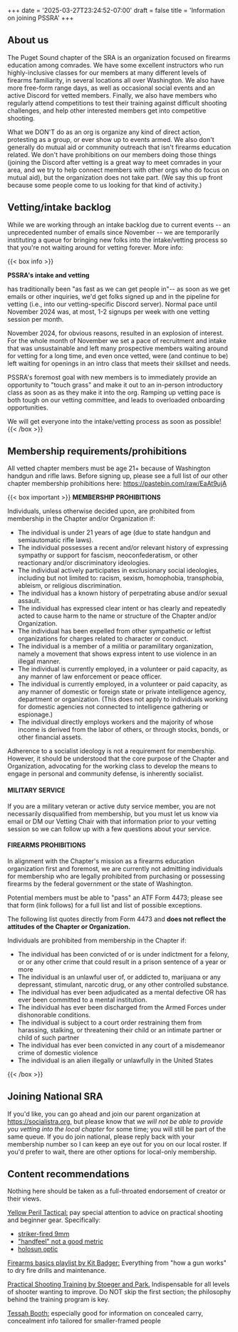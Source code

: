 +++
date = '2025-03-27T23:24:52-07:00'
draft = false
title = 'Information on joining PSSRA'
+++

## About us

The Puget Sound chapter of the SRA is an organization focused on firearms education among comrades. We have some excellent instructors who run highly-inclusive classes for our members at many different levels of firearms familiarity, in several locations all over Washington. We also have more free-form range days, as well as occasional social events and an active Discord for vetted members. Finally, we also have members who regularly attend competitions to test their training against difficult shooting challenges, and help other interested members get into competitive shooting.

What we DON'T do as an org is organize any kind of direct action, protesting as a group, or ever show up to events armed. We also don't generally do mutual aid or community outreach that isn't firearms education related. We don't have prohibitions on our members doing those things (joining the Discord after vetting is a great way to meet comrades in your area, and we try to help connect members with other orgs who do focus on mutual aid), but the organization does not take part. (We say this up front because some people come to us looking for that kind of activity.)

## Vetting/intake backlog
While we are working through an intake backlog due to current events -- an unprecedented number of emails since November -- we are temporarily instituting a queue for bringing new folks into the intake/vetting process so that you're not waiting around for vetting forever. More info:

{{< box info >}}

**PSSRA's intake and vetting** 

has traditionally been "as fast as we can get people in"-- as soon as we get emails or other inquiries, we'd get folks signed up and in the pipeline for vetting (i.e., into our vetting-specific Discord server). Normal pace until November 2024 was, at most, 1-2 signups per week with one vetting session per month.

November 2024, for obvious reasons, resulted in an explosion of interest. For the whole month of November we set a pace of recruitment and intake that was unsustainable and left many prospective members waiting around for vetting for a long time, and even once vetted, were (and continue to be) left waiting for openings in an intro class that meets their skillset and needs.

PSSRA's foremost goal with new members is to immediately provide an opportunity to "touch grass" and make it out to an in-person introductory class as soon as as they make it into the org. Ramping up vetting pace is both tough on our vetting committee, and leads to overloaded onboarding opportunities.

We will get everyone into the intake/vetting process as soon as possible!
{{< /box >}}

## Membership requirements/prohibitions

All vetted chapter members must be age 21+ because of Washington handgun and rifle laws. Before signing up, please see a full list of our other chapter membership prohibitions here: https://pastebin.com/raw/EaAt9ujA

{{< box important >}}
**MEMBERSHIP PROHIBITIONS**

Individuals, unless otherwise decided upon, are prohibited from membership in
the Chapter and/or Organization if:
* The individual is under 21 years of age (due to state handgun and
  semiautomatic rifle laws).
* The individual possesses a recent and/or relevant history of expressing
  sympathy or support for fascism, neoconfederatism, or other reactionary and/or
  discriminatory ideologies.
* The individual actively participates in exclusionary social ideologies,
  including but not limited to: racism, sexism, homophobia, transphobia,
  ableism, or religious discrimination.
* The individual has a known history of perpetrating abuse and/or sexual
  assault.
* The individual has expressed clear intent or has clearly and repeatedly acted
  to cause harm to the name or structure of the Chapter and/or Organization.
* The individual has been expelled from other sympathetic or leftist
  organizations for charges related to character or conduct.
* The individual is a member of a militia or paramilitary organization, namely a
  movement that shows express intent to use violence in an illegal manner.
* The individual is currently employed, in a volunteer or paid capacity, as any
  manner of law enforcement or peace officer.
* The individual is currently employed, in a volunteer or paid capacity, as any
  manner of domestic or foreign state or private intelligence agency, department
  or organization. (This does not apply to individuals working for domestic
  agencies not connected to intelligence gathering or espionage.)
* The individual directly employs workers and the majority of whose income is
  derived from the labor of others, or through stocks, bonds, or other financial
  assets.

Adherence to a socialist ideology is not a requirement for membership. However,
it should be understood that the core purpose of the Chapter and Organization,
advocating for the working class to develop the means to engage in personal and
community defense, is inherently socialist.


#### MILITARY SERVICE

If you are a military veteran or active duty service member, you are not
necessarily disqualified from membership, but you must let us know via email or
DM our Vetting Chair with that information prior to your vetting session so we
can follow up with a few questions about your service.


#### FIREARMS PROHIBITIONS

In alignment with the Chapter's mission as a firearms education organization
first and foremost, we are currently not admitting individuals for membership
who are legally prohibited from purchasing or possessing firearms by the federal
government or the state of Washington.

Potential members must be able to "pass" an ATF Form 4473; please see that form
(link follows) for a full list and list of possible exceptions.

The following list quotes directly from Form 4473 and **does not reflect the
attitudes of the Chapter or Organization.**

Individuals are prohibited from membership in the Chapter if:
* The individual has been convicted of or is under indictment for a felony, or
  or any other crime that could result in a prison sentence of a year or more
* The individual is an unlawful user of, or addicted to, marijuana or any
  depressant, stimulant, narcotic drug, or any other controlled substance.
* The individual has ever been adjudicated as a mental defective OR has ever
  been committed to a mental institution.
* The individual has ever been discharged from the Armed Forces under
  dishonorable conditions.
* The individual is subject to a court order restraining them from harassing,
  stalking, or threatening their child or an intimate partner or child of such
  partner
* The individual has ever been convicted in any court of a misdemeanor crime of
  domestic violence
* The individual is an alien illegally or unlawfully in the United States

{{< /box >}}

## Joining National SRA
If you'd like, you can go ahead and join our parent organization at https://socialistra.org, but please know that *we will not be able to provide you vetting into the local chapter* for some time; you will still be part of the same queue. If you do join national, please reply back with your membership number so I can keep an eye out for you on our local roster. If you'd prefer to wait, there are other options for local-only membership.

## Content recommendations

Nothing here should be taken as a full-throated endorsement of creator or their views.

[Yellow Peril Tactical:](https://www.instagram.com/yellow_peril_tactical/) pay special attention to advice on practical shooting and beginner gear. Specifically:
- [striker-fired 9mm](https://www.instagram.com/p/C-ECpE6yQ1z/)
- ["handfeel" not a good metric](https://www.instagram.com/p/C-WER3MScv3/)
- [holosun optic](https://www.instagram.com/p/DCDDewOSQ_6/)

[Firearms basics playlist by Kit Badger:](https://www.youtube.com/playlist?list=PLZWgLaVdTaF1BNgf1pXu2xLwy5KLjHxG7) Everything from "how a gun works" to dry fire drills and maintenance.

[Practical Shooting Training by Stoeger and Park.](https://www.skyhorsepublishing.com/9781510779358/practical-shooting-training/) Indispensable for all levels of shooter wanting to improve. Do NOT skip the first section; the philosophy behind the training program is key.

[Tessah Booth:](https://www.youtube.com/channel/UCr4V3j2Znf-ZlJ-bnENaQZg) especially good for information on concealed carry, concealment info tailored for smaller-framed people


